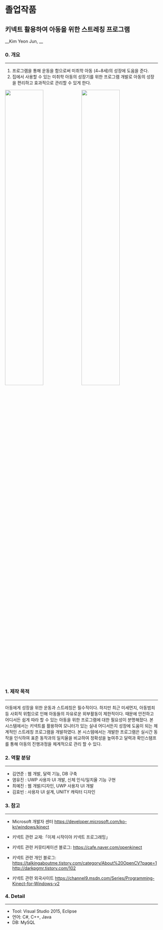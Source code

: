 # 졸업작품
## 키넥트 활용하여 아동을 위한 스트레칭 프로그램

__Kim Yeon Jun, __

### 0. 개요
------------------------------
1. 프로그램을 통해 운동을 함으로써 미취학 아동 (4~8세)의 성장에 도움을 준다.
2. 집에서 사용할 수 있는 미취학 아동의 성장기를 위한 프로그램 개발로
  아동의 성장을 편리하고 효과적으로 관리할 수 있게 한다.

<img src="/images/Zeroth.png" width="50%"><img src="/images/AppDesign.png" width="50%">


### 1. 제작 목적
------------------------------
아동에게 성장을 위한 운동과 스트레칭은 필수적이다. 
하지만 최근 미세먼지, 아동범죄 등 사회적 위험으로 인해 아동들의 자유로운 외부활동이 제한적이다. 
때문에 안전하고 어디서든 쉽게 따라 할 수 있는 아동을 위한 프로그램에 대한 필요성이 분명해졌다. 
본 시스템에서는 키넥트를 활용하여 모니터가 있는 실내 어디서든지 성장에 도움이 되는 체계적인 스트레칭 프로그램을 개발하였다. 
본 시스템에서는 개발한 프로그램은 실시간 동작을 인식하여 표준 동작과의 일치율을 비교하여 정확성을 높여주고
달력과 확인스탬프를 통해 아동의 진행과정을 체계적으로 관리 할 수 있다. 

### 2. 역할 분담
------------------------------
 * 김연준 : 웹 개발, 달력 기능, DB 구축
 * 염유진 : UWP 사용자 UI 개발, 신체 인식/일치율 기능 구현
 * 최예진 : 웹 개발/디자인, UWP 사용자 UI 개발
 * 김효빈 : 사용자 UI 설계, UNITY 캐릭터 디자인

### 3. 참고
------------------------------
 * Microsoft 개발자 센터
   https://developer.microsoft.com/ko-kr/windows/kinect

* 키넥트 관련 교재:「이제 시작이야 키넥트 프로그래밍」

* 키넥트 관련 커뮤티케이션 블로그: https://cafe.naver.com/openkinect

* 키넥트 관련 개인 블로그:
  https://talkingaboutme.tistory.com/category/About%20OpenCV?page=1
  http://darkpgmr.tistory.com/102

* 키넥트 관련 외국사이트
  https://channel9.msdn.com/Series/Programming-Kinect-for-Windows-v2
 
### 4. Detail
------------------------------
 * Tool: Visual Studio 2015, Eclipse
 * 언어: C#, C++, Java
 * DB: MySQL
 
